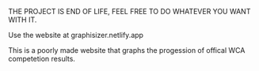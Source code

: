 THE PROJECT IS END OF LIFE, FEEL FREE TO DO WHATEVER YOU WANT WITH IT.

Use the website at graphisizer.netlify.app

This is a poorly made website that graphs the progession of offical WCA competetion results.
